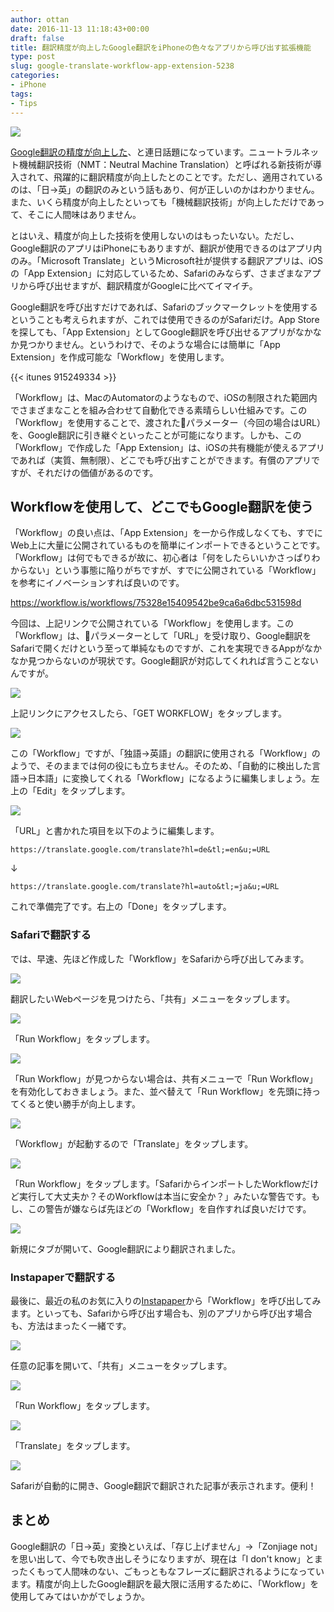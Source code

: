 ```yaml
---
author: ottan
date: 2016-11-13 11:18:43+00:00
draft: false
title: 翻訳精度が向上したGoogle翻訳をiPhoneの色々なアプリから呼び出す拡張機能
type: post
slug: google-translate-workflow-app-extension-5238
categories:
- iPhone
tags:
- Tips
---
```


![](/uploads/2016/11/161113-582845d6e8a93.jpg)






[Google翻訳の精度が向上した](https://nlab.itmedia.co.jp/nl/articles/1611/12/news021.html)、と連日話題になっています。ニュートラルネット機械翻訳技術（NMT：Neutral Machine Translation）と呼ばれる新技術が導入されて、飛躍的に翻訳精度が向上したとのことです。ただし、適用されているのは、「日→英」の翻訳のみという話もあり、何が正しいのかはわかりません。また、いくら精度が向上したといっても「機械翻訳技術」が向上しただけであって、そこに人間味はありません。





とはいえ、精度が向上した技術を使用しないのはもったいない。ただし、Google翻訳のアプリはiPhoneにもありますが、翻訳が使用できるのはアプリ内のみ。「Microsoft Translate」というMicrosoft社が提供する翻訳アプリは、iOSの「App Extension」に対応しているため、Safariのみならず、さまざまなアプリから呼び出せますが、翻訳精度がGoogleに比べてイマイチ。





Google翻訳を呼び出すだけであれば、Safariのブックマークレットを使用するということも考えられますが、これでは使用できるのがSafariだけ。App Storeを探しても、「App Extension」としてGoogle翻訳を呼び出せるアプリがなかなか見つかりません。というわけで、そのような場合には簡単に「App Extension」を作成可能な「Workflow」を使用します。



{{< itunes 915249334 >}}



「Workflow」は、MacのAutomatorのようなもので、iOSの制限された範囲内でさまざまなことを組み合わせて自動化できる素晴らしい仕組みです。この「Workflow」を使用することで、渡されたパラメーター（今回の場合はURL）を、Google翻訳に引き継ぐといったことが可能になります。しかも、この「Workflow」で作成した「App Extension」は、iOSの共有機能が使えるアプリであれば（実質、無制限）、どこでも呼び出すことができます。有償のアプリですが、それだけの価値があるのです。





## Workflowを使用して、どこでもGoogle翻訳を使う





「Workflow」の良い点は、「App Extension」を一から作成しなくても、すでにWeb上に大量に公開されているものを簡単にインポートできるということです。「Workflow」は何でもできるが故に、初心者は「何をしたらいいかさっぱりわからない」という事態に陥りがちですが、すでに公開されている「Workflow」を参考にイノベーションすれば良いのです。



https://workflow.is/workflows/75328e15409542be9ca6a6dbc531598d



今回は、上記リンクで公開されている「Workflow」を使用します。この「Workflow」は、パラメーターとして「URL」を受け取り、Google翻訳をSafariで開くだけという至って単純なものですが、これを実現できるAppがなかなか見つからないのが現状です。Google翻訳が対応してくれれば言うことないんですが。





![](/uploads/2016/11/161113-582845e3a495f.png)






上記リンクにアクセスしたら、「GET WORKFLOW」をタップします。





![](/uploads/2016/11/161113-582845e884dc7.png)






この「Workflow」ですが、「独語→英語」の翻訳に使用される「Workflow」のようで、そのままでは何の役にも立ちません。そのため、「自動的に検出した言語→日本語」に変換してくれる「Workflow」になるように編集しましょう。左上の「Edit」をタップします。





![](/uploads/2016/11/161113-582845ef13d8b.png)






「URL」と書かれた項目を以下のように編集します。




    
    https://translate.google.com/translate?hl=de&tl;=en&u;=URL





↓




    
    https://translate.google.com/translate?hl=auto&tl;=ja&u;=URL





これで準備完了です。右上の「Done」をタップします。





### Safariで翻訳する





では、早速、先ほど作成した「Workflow」をSafariから呼び出してみます。





![](/uploads/2016/11/161113-582845f5a2333.png)






翻訳したいWebページを見つけたら、「共有」メニューをタップします。





![](/uploads/2016/11/161113-582845fb151ab.png)






「Run Workflow」をタップします。





![](/uploads/2016/11/161113-58284600977d9.png)






「Run Workflow」が見つからない場合は、共有メニューで「Run Workflow」を有効化しておきましょう。また、並べ替えて「Run Workflow」を先頭に持ってくると使い勝手が向上します。





![](/uploads/2016/11/161113-58284606958e9.png)






「Workflow」が起動するので「Translate」をタップします。





![](/uploads/2016/11/161113-5828460bf0a34.png)






「Run Workflow」をタップします。「SafariからインポートしたWorkflowだけど実行して大丈夫か？そのWorkflowは本当に安全か？」みたいな警告です。もし、この警告が嫌ならば先ほどの「Workflow」を自作すれば良いだけです。





![](/uploads/2016/11/161113-582846124a273.png)






新規にタブが開いて、Google翻訳により翻訳されました。





### Instapaperで翻訳する





最後に、最近の私のお気に入りの[Instapaper](/pocket-to-instapaper-5181/)から「Workflow」を呼び出してみます。といっても、Safariから呼び出す場合も、別のアプリから呼び出す場合も、方法はまったく一緒です。





![](/uploads/2016/11/161113-58284618b0f4e.png)






任意の記事を開いて、「共有」メニューをタップします。





![](/uploads/2016/11/161113-5828461f1110c.png)






「Run Workflow」をタップします。





![](/uploads/2016/11/161113-58284628084d8.png)






「Translate」をタップします。





![](/uploads/2016/11/161113-5828462f163d9.png)






Safariが自動的に開き、Google翻訳で翻訳された記事が表示されます。便利！





## まとめ





Google翻訳の「日→英」変換といえば、「存じ上げません」→「Zonjiage not」を思い出して、今でも吹き出しそうになりますが、現在は「I don't know」とまったくもって人間味のない、ごもっともなフレーズに翻訳されるようになっています。精度が向上したGoogle翻訳を最大限に活用するために、「Workflow」を使用してみてはいかがでしょうか。
